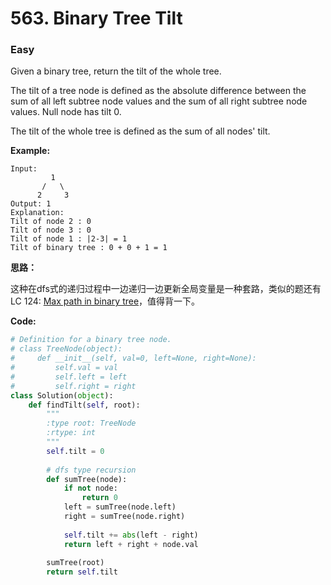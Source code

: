 # 563. Binary Tree Tilt
### Easy

Given a binary tree, return the tilt of the whole tree.

The tilt of a tree node is defined as the absolute difference between the sum of all left subtree node values and the sum of all right subtree node values. Null node has tilt 0.

The tilt of the whole tree is defined as the sum of all nodes' tilt.

**Example:**

```
Input: 
         1
       /   \
      2     3
Output: 1
Explanation: 
Tilt of node 2 : 0
Tilt of node 3 : 0
Tilt of node 1 : |2-3| = 1
Tilt of binary tree : 0 + 0 + 1 = 1
```

**思路：**

这种在dfs式的递归过程中一边递归一边更新全局变量是一种套路，类似的题还有LC 124: [Max path in binary tree](./Recursion/lc124.md)，值得背一下。

**Code:**
```python
# Definition for a binary tree node.
# class TreeNode(object):
#     def __init__(self, val=0, left=None, right=None):
#         self.val = val
#         self.left = left
#         self.right = right
class Solution(object):
    def findTilt(self, root):
        """
        :type root: TreeNode
        :rtype: int
        """
        self.tilt = 0
        
        # dfs type recursion
        def sumTree(node):
            if not node:
                return 0
            left = sumTree(node.left)
            right = sumTree(node.right)
            
            self.tilt += abs(left - right)
            return left + right + node.val
        
        sumTree(root)
        return self.tilt
```
